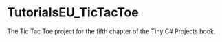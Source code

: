 # TutorialsEU_TicTacToe
The Tic Tac Toe project for the fifth chapter of the Tiny C# Projects book. 
